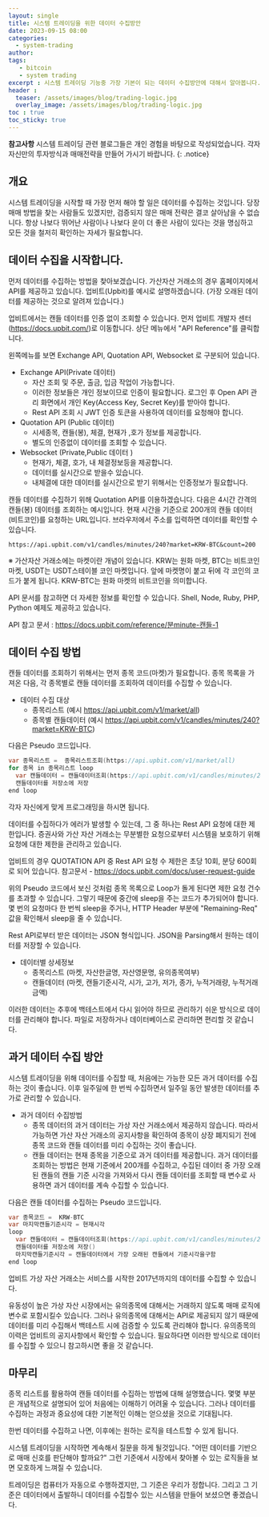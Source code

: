 ```yaml
---
layout: single
title: 시스템 트레이딩을 위한 데이터 수집방안
date: 2023-09-15 08:00
categories: 
  - system-trading
author: 
tags: 
   - bitcoin
   - system trading
excerpt : 시스템 트레이딩 기능중 가장 기본이 되는 데이터 수집방안에 대해서 알아봅니다.
header :
  teaser: /assets/images/blog/trading-logic.jpg
  overlay_image: /assets/images/blog/trading-logic.jpg
toc : true  
toc_sticky: true 
---
```


**참고사항** 시스템 트레이딩 관련 블로그들은 개인 경험을 바탕으로 작성되었습니다. 각자 자신만의 투자방식과 매매전략을 만들어 가시기 바랍니다.
{: .notice} 

## 개요

시스템 트레이딩을 시작할 때 가장 먼저 해야 할 일은 데이터를 수집하는 것입니다. 당장 매매 방법을 찾는 사람들도 있겠지만, 검증되지 않은 매매 전략은 결코 살아남을 수 없습니다. 항상 나보다 뛰어난 사람이나 나보다 운이 더 좋은 사람이 있다는 것을 명심하고 모든 것을 철저히 확인하는 자세가 필요합니다.

## 데이터 수집을 시작합니다.

먼저 데이터를 수집하는 방법을 찾아보겠습니다. 가산자산 거래소의 경우 홈페이지에서 API를 제공하고 있습니다. 업비트(Upbit)를 예시로 설명하겠습니다. (가장 오래된 데이터를 제공하는 것으로 알려져 있습니다.)

업비트에서는 캔들 데이터를 인증 없이 조회할 수 있습니다. 먼저 업비트 개발자 센터(<https://docs.upbit.com/>)로 이동합니다. 상단 메뉴에서 "API Reference"를 클릭합니다.

왼쪽메뉴를 보면 Exchange API, Quotation API, Websocket 로 구분되어 있습니다. 

- Exchange API(Private 데이터)
  - 자산 조회 및 주문, 출금, 입금 작업이 가능합니다.
  - 이러한 정보들은 개인 정보이므로 인증이 필요합니다. 로그인 후 Open API 관리 화면에서 개인 Key(Access Key, Secret Key)를 받아야 합니다.
  - Rest API 조회 시 JWT 인증 토큰을 사용하여 데이터를 요청해야 합니다.
- Quotation API (Public 데이터)
  - 시세종목, 캔들(봉), 체결, 현재가 ,호가 정보를 제공합니다.  
  - 별도의 인증없이 데이터를 조회할 수 있습니다.
- Websocket (Private,Public 데이터 )
  - 현재가, 체결, 호가, 내 체결정보등을 제공합니다. 
  - 데이터를 실시간으로 받을수 있습니다.  
  - 내체결에 대한 데이터를 실시간으로 받기 위해서는 인증정보가 필요합니다.

캔들 데이터를 수집하기 위해 Quotation API를 이용하겠습니다. 다음은 4시간 간격의 캔들(봉) 데이터를 조회하는 예시입니다. 현재 시간을 기준으로 200개의 캔들 데이터(비트코인)를 요청하는 URL입니다. 브라우저에서 주소를 입력하면 데이터를 확인할 수 있습니다.

```
https://api.upbit.com/v1/candles/minutes/240?market=KRW-BTC&count=200
```
※ 가산자산 거래소에는 마켓이란 개념이 있습니다. KRW는 원화 마켓, BTC는 비트코인 마켓, USDT는 USDT스테이블 코인 마켓입니다. 앞에 마켓명이 붙고 뒤에 각 코인의 코드가 붙게 됩니다. KRW-BTC는 원화 마켓의 비트코인을 의미합니다.

API 문서를 참고하면 더 자세한 정보를 확인할 수 있습니다. Shell, Node, Ruby, PHP, Python 예제도 제공하고 있습니다.

API 참고 문서 : <https://docs.upbit.com/reference/분minute-캔들-1>

## 데이터 수집 방법

캔들 데이터를 조회하기 위해서는 먼저 종목 코드(마켓)가 필요합니다. 종목 목록을 가져온 다음, 각 종목별로 캔들 데이터를 조회하여 데이터를 수집할 수 있습니다.

- 데이터 수집 대상 
  - 종목리스트 (예시 https://api.upbit.com/v1/market/all)
  - 종목별 캔들데이터 (예시 https://api.upbit.com/v1/candles/minutes/240?market=KRW-BTC)

다음은 Pseudo 코드입니다.
```java
var 종목리스트 =  종목리스트조회(https://api.upbit.com/v1/market/all)
for 종목 in 종목리스트 loop
  var 캔들데이터 = 캔들데이터조회(https://api.upbit.com/v1/candles/minutes/240?market=종목.종목코드&count=200)
  캔들데이터를 저장소에 저장   
end loop
```
각자 자신에게 맞게 프로그래밍을 하시면 됩니다.

데이터를 수집하다가 에러가 발생할 수 있는데, 그 중 하나는 Rest API 요청에 대한 제한입니다. 증권사와 가산 자산 거래소는 무분별한 요청으로부터 시스템을 보호하기 위해 요청에 대한 제한을 관리하고 있습니다.

업비트의 경우 QUOTATION API 중 Rest API 요청 수 제한은 초당 10회, 분당 600회로 되어 있습니다.
참고문서 - <https://docs.upbit.com/docs/user-request-guide>

위의 Pseudo 코드에서 보신 것처럼 종목 목록으로 Loop가 돌게 된다면 제한 요청 건수를 초과할 수 있습니다. 그렇기 때문에 중간에 sleep을 주는 코드가 추가되어야 합니다. 몇 번의 요청마다 한 번씩 sleep을 주거나, HTTP Header 부분에 "Remaining-Req" 값을 확인해서 sleep을 줄 수 있습니다.

Rest API로부터 받은 데이터는 JSON 형식입니다. JSON을 Parsing해서 원하는 데이터를 저장할 수 있습니다. 

- 데이터별 상세정보 
  - 종목리스트  (마켓, 자산한글명, 자산영문명, 유의종목여부)
  - 캔들데이터  (마켓, 캔들기준시각, 시가, 고가, 저가, 종가, 누적거래량, 누적거래금액)

이러한 데이터는 추후에 백테스트에서 다시 읽어야 하므로 관리하기 쉬운 방식으로 데이터를 관리해야 합니다. 파일로 저장하거나 데이터베이스로 관리하면 편리할 것 같습니다.

## 과거 데이터 수집 방안

시스템 트레이딩을 위해 데이터를 수집할 때, 처음에는 가능한 모든 과거 데이터를 수집하는 것이 좋습니다. 이후 일주일에 한 번씩 수집하면서 일주일 동안 발생한 데이터를 추가로 관리할 수 있습니다.

- 과거 데이터 수집방법
  - 종목 데이터의 과거 데이터는 가상 자산 거래소에서 제공하지 않습니다. 따라서 가능하면 가산 자산 거래소의 공지사항을 확인하여 종목이 상장 폐지되기 전에 종목 코드와 캔들 데이터를 미리 수집하는 것이 좋습니다.
  - 캔들 데이터는 현재 종목을 기준으로 과거 데이터를 제공합니다. 과거 데이터를 조회하는 방법은 현재 기준에서 200개를 수집하고, 수집된 데이터 중 가장 오래된 캔들의 캔들 기준 시각을 가져와서 다시 캔들 데이터를 조회할 때 변수로 사용하면 과거 데이터를 계속 수집할 수 있습니다.

다음은 캔들 데이터를 수집하는 Pseudo 코드입니다.
```java
var 종목코드 =  KRW-BTC
var 마지막캔들기준시각 = 현재시각
loop
  var 캔들데이터 = 캔들데이터조회(https://api.upbit.com/v1/candles/minutes/240?market=종목코드&count=200&to=마지막캔들기준시각)
  캔들데이터를 저장소에 저장()
  마지막캔들기준시각 = 캔들데이터에서 가장 오래된 캔들에서 기준시각을구함
end loop
```

업비트 가상 자산 거래소는 서비스를 시작한 2017년까지의 데이터를 수집할 수 있습니다.

유동성이 높은 가상 자산 시장에서는 유의종목에 대해서는 거래하지 않도록 매매 로직에 변수로 포함시킬수 있습니다. 그러나 유의종목에 대해서는 API로 제공되지 않기 때문에 데이터를 미리 수집해서 백테스트 시에 검증할 수 있도록 관리해야 합니다. 유의종목의 이력은 업비트의 공지사항에서 확인할 수 있습니다. 필요하다면 이러한 방식으로 데이터를 수집할 수 있으니 참고하시면 좋을 것 같습니다.

## 마무리

 종목 리스트를 활용하여 캔들 데이터를 수집하는 방법에 대해 설명했습니다. 몇몇 부분은 개념적으로 설명되어 있어 처음에는 이해하기 어려울 수 있습니다. 그러나 데이터를 수집하는 과정과 중요성에 대한 기본적인 이해는 얻으셨을 것으로 기대됩니다.

한번 데이터를 수집하고 나면, 이후에는 원하는 로직을 테스트할 수 있게 됩니다.

시스템 트레이딩을 시작하면 계속해서 질문을 하게 될것입니다. "어떤 데이터를 기반으로 매매 신호를 판단해야 할까요?" 그런 기준에서 시장에서 찾아볼 수 있는 로직들을 보면 모호하게 느껴질 수 있습니다.

트레이딩은 컴퓨터가 자동으로 수행하겠지만, 그 기준은 우리가 정합니다. 그리고 그 기준은 데이터에서 출발하니 데이터를 수집할수 있는 시스템을 만들어 보셨으면 좋겠습니다.